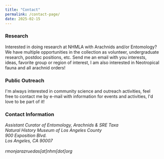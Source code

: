 ```yaml
---
title: "Contact"
permalink: /contact-page/
date: 2025-02-15
---
```


### Research

Interested in doing research at NHMLA with Arachnids and/or Entomology? We have multiple opportunities in the collection as volunteer, undergraduate research, postdoc positions, etc. Send me an email with you interests, ideas, favorite group or region of interest, I am also interested in Neotropical fauna and all arachnid orders! 

### Public Outreach

I'm always interested in community science and outreach activities, feel free to contact me by e-mail with information for events and activities, I'd love to be part of it!


### Contact Information

<address>
Assistant Curator of Entomology, Arachnids & SRE Taxa <br />
Natural History Museum of Los Angeles County <br />
900 Exposition Blvd. <br />
Los Angeles, CA 90007 <br />
<br />
rmonjarazruedas[at]nhm[dot]org
</address>



